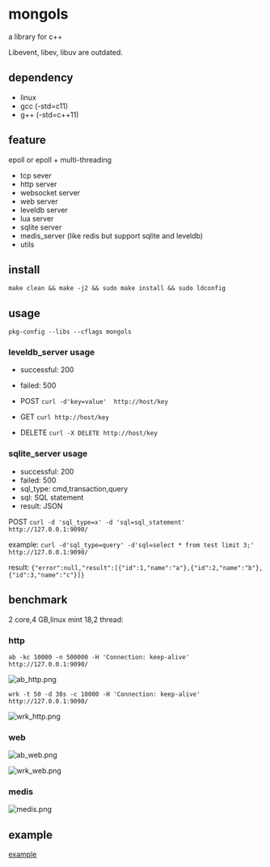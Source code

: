 # mongols
a library for c++

Libevent, libev, libuv are outdated.

## dependency

- linux
- gcc (-std=c11)
- g++ (-std=c++11)


## feature
epoll or epoll + multi-threading
- tcp sever 
- http server
- websocket server 
- web server 
- leveldb server 
- lua server
- sqlite server
- medis_server (like redis but support sqlite and leveldb)
- utils


## install 

`make clean && make -j2 && sudo make install && sudo ldconfig`

## usage

`pkg-config --libs --cflags mongols`

### leveldb_server usage
  - successful: 200
  - failed: 500

- POST `curl -d'key=value'  http://host/key`
- GET  `curl http://host/key`
- DELETE `curl -X DELETE http://host/key`

### sqlite_server usage
 - successful: 200
 - failed: 500
 - sql_type: cmd,transaction,query
 - sql: SQL statement
 - result: JSON

POST `curl -d 'sql_type=x' -d 'sql=sql_statement' http://127.0.0.1:9090/`

example: `curl -d'sql_type=query' -d'sql=select * from test limit 3;' http://127.0.0.1:9090/`

result: `{"error":null,"result":[{"id":1,"name":"a"},{"id":2,"name":"b"},{"id":3,"name":"c"}]}`

## benchmark

2 core,4 GB,linux mint 18,2 thread:

### http

`ab -kc 10000 -n 500000 -H 'Connection: keep-alive' http://127.0.0.1:9090/`

![ab_http.png](https://github.com/webcpp/mongols/blob/master/ab/ab_http.png)

`wrk -t 50 -d 30s -c 10000 -H 'Connection: keep-alive' http://127.0.0.1:9090/`

![wrk_http.png](https://github.com/webcpp/mongols/blob/master/ab/wrk_http.png)

### web

![ab_web.png](https://github.com/webcpp/mongols/blob/master/ab/ab_web.png)

![wrk_web.png](https://github.com/webcpp/mongols/blob/master/ab/wrk_web.png)

### medis

![medis.png](https://github.com/webcpp/mongols/blob/master/ab/medis.png)

## example

[example](https://github.com/webcpp/mongols/tree/master/example)